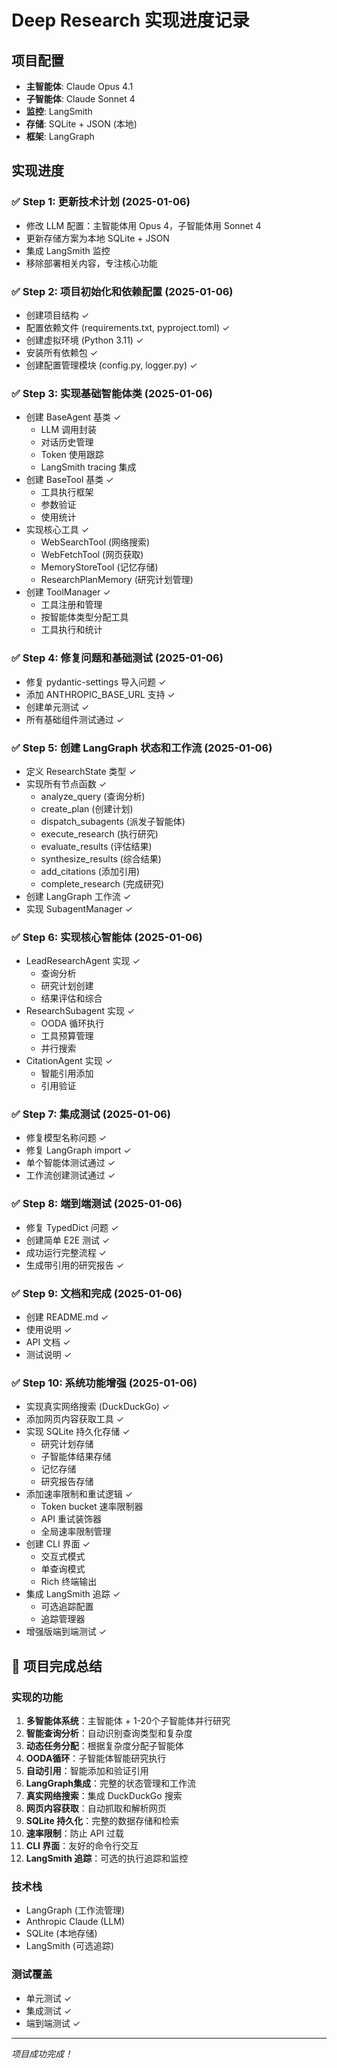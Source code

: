 # Deep Research 实现进度记录

## 项目配置
- **主智能体**: Claude Opus 4.1
- **子智能体**: Claude Sonnet 4  
- **监控**: LangSmith
- **存储**: SQLite + JSON (本地)
- **框架**: LangGraph

## 实现进度

### ✅ Step 1: 更新技术计划 (2025-01-06)
- 修改 LLM 配置：主智能体用 Opus 4，子智能体用 Sonnet 4
- 更新存储方案为本地 SQLite + JSON
- 集成 LangSmith 监控
- 移除部署相关内容，专注核心功能

### ✅ Step 2: 项目初始化和依赖配置 (2025-01-06)
- 创建项目结构 ✓
- 配置依赖文件 (requirements.txt, pyproject.toml) ✓
- 创建虚拟环境 (Python 3.11) ✓
- 安装所有依赖包 ✓
- 创建配置管理模块 (config.py, logger.py) ✓

### ✅ Step 3: 实现基础智能体类 (2025-01-06)
- 创建 BaseAgent 基类 ✓
  - LLM 调用封装
  - 对话历史管理
  - Token 使用跟踪
  - LangSmith tracing 集成
- 创建 BaseTool 基类 ✓
  - 工具执行框架
  - 参数验证
  - 使用统计
- 实现核心工具 ✓
  - WebSearchTool (网络搜索)
  - WebFetchTool (网页获取)
  - MemoryStoreTool (记忆存储)
  - ResearchPlanMemory (研究计划管理)
- 创建 ToolManager ✓
  - 工具注册和管理
  - 按智能体类型分配工具
  - 工具执行和统计

### ✅ Step 4: 修复问题和基础测试 (2025-01-06)
- 修复 pydantic-settings 导入问题 ✓
- 添加 ANTHROPIC_BASE_URL 支持 ✓
- 创建单元测试 ✓
- 所有基础组件测试通过 ✓

### ✅ Step 5: 创建 LangGraph 状态和工作流 (2025-01-06)
- 定义 ResearchState 类型 ✓
- 实现所有节点函数 ✓
  - analyze_query (查询分析)
  - create_plan (创建计划)
  - dispatch_subagents (派发子智能体)
  - execute_research (执行研究)
  - evaluate_results (评估结果)
  - synthesize_results (综合结果)
  - add_citations (添加引用)
  - complete_research (完成研究)
- 创建 LangGraph 工作流 ✓
- 实现 SubagentManager ✓

### ✅ Step 6: 实现核心智能体 (2025-01-06)
- LeadResearchAgent 实现 ✓
  - 查询分析
  - 研究计划创建
  - 结果评估和综合
- ResearchSubagent 实现 ✓
  - OODA 循环执行
  - 工具预算管理
  - 并行搜索
- CitationAgent 实现 ✓
  - 智能引用添加
  - 引用验证

### ✅ Step 7: 集成测试 (2025-01-06)
- 修复模型名称问题 ✓
- 修复 LangGraph import ✓
- 单个智能体测试通过 ✓
- 工作流创建测试通过 ✓

### ✅ Step 8: 端到端测试 (2025-01-06)
- 修复 TypedDict 问题 ✓
- 创建简单 E2E 测试 ✓
- 成功运行完整流程 ✓
- 生成带引用的研究报告 ✓

### ✅ Step 9: 文档和完成 (2025-01-06)
- 创建 README.md ✓
- 使用说明 ✓
- API 文档 ✓
- 测试说明 ✓

### ✅ Step 10: 系统功能增强 (2025-01-06)
- 实现真实网络搜索 (DuckDuckGo) ✓
- 添加网页内容获取工具 ✓
- 实现 SQLite 持久化存储 ✓
  - 研究计划存储
  - 子智能体结果存储
  - 记忆存储
  - 研究报告存储
- 添加速率限制和重试逻辑 ✓
  - Token bucket 速率限制器
  - API 重试装饰器
  - 全局速率限制管理
- 创建 CLI 界面 ✓
  - 交互式模式
  - 单查询模式
  - Rich 终端输出
- 集成 LangSmith 追踪 ✓
  - 可选追踪配置
  - 追踪管理器
- 增强版端到端测试 ✓

## 🎉 项目完成总结

### 实现的功能
1. **多智能体系统**：主智能体 + 1-20个子智能体并行研究
2. **智能查询分析**：自动识别查询类型和复杂度
3. **动态任务分配**：根据复杂度分配子智能体
4. **OODA循环**：子智能体智能研究执行
5. **自动引用**：智能添加和验证引用
6. **LangGraph集成**：完整的状态管理和工作流
7. **真实网络搜索**：集成 DuckDuckGo 搜索
8. **网页内容获取**：自动抓取和解析网页
9. **SQLite 持久化**：完整的数据存储和检索
10. **速率限制**：防止 API 过载
11. **CLI 界面**：友好的命令行交互
12. **LangSmith 追踪**：可选的执行追踪和监控

### 技术栈
- LangGraph (工作流管理)
- Anthropic Claude (LLM)
- SQLite (本地存储)
- LangSmith (可选追踪)

### 测试覆盖
- 单元测试 ✓
- 集成测试 ✓
- 端到端测试 ✓

---
*项目成功完成！*